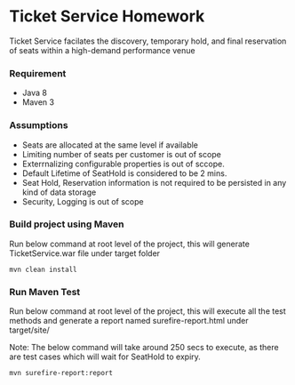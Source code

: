 # Ticket Service Homework

Ticket Service facilates the discovery, temporary hold, and final reservation of seats within a high-demand performance venue

### Requirement
- Java 8
- Maven 3

### Assumptions
- Seats are allocated at the same level if available
- Limiting number of seats per customer is out of scope
- Exterrnalizing configurable properties is out of sccope. 
- Default Lifetime of SeatHold is considered to be 2 mins.
- Seat Hold, Reservation information is not required to be persisted in any kind of data storage
- Security, Logging is out of scope

### Build project using Maven

Run below command at root level of the project, this will generate TicketService.war file under target folder

    mvn clean install

### Run Maven Test

Run below command at root level of the project, this will execute all the test methods and generate a report named surefire-report.html under target/site/

Note: The below command will take around 250 secs to execute, as there are test cases which will wait for SeatHold to expiry.

    mvn surefire-report:report
